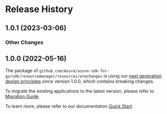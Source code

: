# Release History

## 1.0.1 (2023-03-06)
### Other Changes


## 1.0.0 (2022-05-16)

The package of `github.com/Azure/azure-sdk-for-go/sdk/resourcemanager/resources/armchanges` is using our [next generation design principles](https://azure.github.io/azure-sdk/general_introduction.html) since version 1.0.0, which contains breaking changes.

To migrate the existing applications to the latest version, please refer to [Migration Guide](https://aka.ms/azsdk/go/mgmt/migration).

To learn more, please refer to our documentation [Quick Start](https://aka.ms/azsdk/go/mgmt).